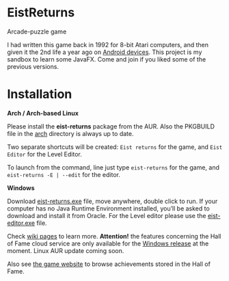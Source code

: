 # EistReturns
Arcade-puzzle game

I had written this game back in 1992 for 8-bit Atari computers, 
and then given it the 2nd life a year ago on [Android devices](https://play.google.com/store/apps/details?id=pl.nwg.dev.eist).
This project is my sandbox to learn some JavaFX. Come and join if you liked some of the previous 
versions.

Installation
===============

**Arch / Arch-based Linux**

Please install the **eist-returns** package from the AUR. Also the PKGBUILD file in the 
[arch](https://github.com/nwg-piotr/EistReturns/tree/master/arch) directory is always up to date. 

Two separate shortcuts will be created: `Eist returns` for the game, and `Eist Editor` for the Level Editor.

To launch from the command, line just type `eist-returns` for the game, and `eist-returns -E | --edit` for the editor.

**Windows**

Download [eist-returns.exe](https://github.com/nwg-piotr/EistReturns/raw/master/windows/eist-returns.exe) file,
move anywhere, double click to run. If your computer has no Java Runtime Environment installed, 
you’ll be asked to download and install it from Oracle. For the Level editor please use the 
[eist-editor.exe](https://github.com/nwg-piotr/EistReturns/raw/master/windows/eist-editor.exe) file.

Check [wiki pages](https://github.com/nwg-piotr/EistReturns/wiki) to learn more. **Attention!** the features concerning
the Hall of Fame cloud service are only available for the [Windows release](https://github.com/nwg-piotr/EistReturns/tree/master/windows)
 at the moment. Linux AUR update coming soon.

Also see [the game website](http://nwg.pl/eist) to browse achievements stored in the Hall of Fame.